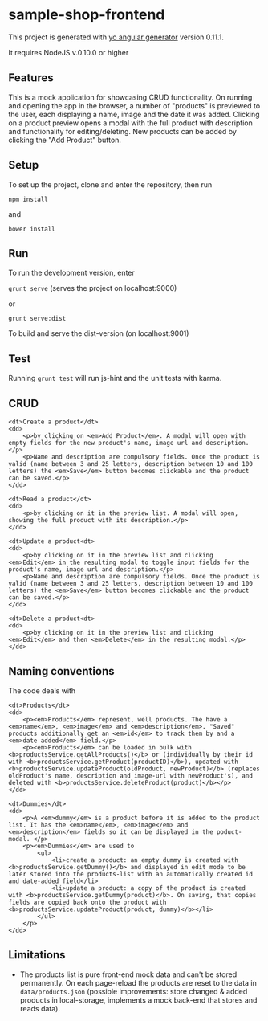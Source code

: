 # sample-shop-frontend

This project is generated with [yo angular generator](https://github.com/yeoman/generator-angular)
version 0.11.1.

It requires NodeJS v.0.10.0 or higher

## Features

This is a mock application for showcasing CRUD functionality. On running and opening the app in the browser, a number of "products" is previewed to the user, each displaying a name, image and the date it was added. Clicking on a product preview opens a modal with the full product with description and functionality for editing/deleting. New products can be added by clicking the "Add Product" button.


## Setup

To set up the project, clone and enter the repository, then run

`npm install`

and

`bower install`

## Run

To run the development version, enter

`grunt serve`  (serves the project on localhost:9000)

or

`grunt serve:dist`


To build and serve the dist-version (on localhost:9001)


## Test

Running `grunt test` will run js-hint and the unit tests with karma.


## CRUD

<dl>

    <dt>Create a product</dt>
    <dd>
        <p>by clicking on <em>Add Product</em>. A modal will open with empty fields for the new product's name, image url and description.</p>
        <p>Name and description are compulsory fields. Once the product is valid (name between 3 and 25 letters, description between 10 and 100 letters) the <em>Save</em> button becomes clickable and the product can be saved.</p>
    </dd>
  
    <dt>Read a product</dt>
    <dd>
        <p>by clicking on it in the preview list. A modal will open, showing the full product with its description.</p>
    </dd>
  
    <dt>Update a product<dt>
    <dd>
        <p>by clicking on it in the preview list and clicking <em>Edit</em> in the resulting modal to toggle input fields for the product's name, image url and description.</p>
        <p>Name and description are compulsory fields. Once the product is valid (name between 3 and 25 letters, description between 10 and 100 letters) the <em>Save</em> button becomes clickable and the product can be saved.</p>
    </dd>
  
    <dt>Delete a product<dt>
    <dd>
        <p>by clicking on it in the preview list and clicking <em>Edit</em> and then <em>Delete</em> in the resulting modal.</p>
    </dd>
</dl>
 

## Naming conventions

The code deals with

<dl>

    <dt>Products</dt>
    <dd>
        <p><em>Products</em> represent, well products. The have a <em>name</em>, <em>image</em> and <em>description</em>. "Saved" products additionally get an <em>id</em> to track them by and a <em>date added</em> field.</p>
        <p><em>Products</em> can be loaded in bulk with <b>productsService.getAllProducts()</b> or (individually by their id with <b>productsService.getProduct(productID)</b>), updated with <b>productsService.updateProduct(oldProduct, newProduct)</b> (replaces oldProduct's name, description and image-url with newProduct's), and deleted with <b>productsService.deleteProduct(product)</b></p>
    </dd>

    <dt>Dummies</dt>
    <dd>
        <p>A <em>dummy</em> is a product before it is added to the product list. It has the <em>name</em>, <em>image</em> and <em>description</em> fields so it can be displayed in the poduct-modal. </p>
        <p><em>Dummies</em> are used to 
            <ul>
                <li>create a product: an empty dummy is created with <b>productsService.getDummy()</b> and displayed in edit mode to be later stored into the products-list with an automatically created id and date-added field</li>
                <li>update a product: a copy of the product is created with <b>productsService.getDummy(product)</b>. On saving, that copies fields are copied back onto the product with <b>productsService.updateProduct(product, dummy)</b></li>
            </ul>
        </p>
    </dd>
</dl>
 

## Limitations

- The products list is pure front-end mock data and can't be stored permanently. On each page-reload the products are reset to the data in `data/products.json` (possible improvements: store changed & added products in local-storage, implements a mock back-end that stores and reads data).


